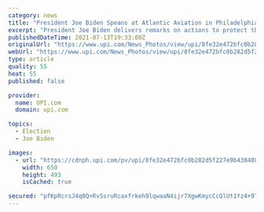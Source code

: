 ```yaml
---
category: news
title: "President Joe Biden Speans at Atlantic Aviation in Philadelphia"
excerpt: "President Joe Biden delivers remarks on actions to protect the sacred, constitutional right to vote at the National Constitution Center in Philadelphia on Tuesday, July 13, 2021. Photo by John Angelil"
publishedDateTime: 2021-07-13T19:33:00Z
originalUrl: "https://www.upi.com/News_Photos/view/upi/8fe32e472bfc0b282d5f227e9b438488/President-Joe-Biden-Speans-at-Atlantic-Aviation-in-Philadelphia/"
webUrl: "https://www.upi.com/News_Photos/view/upi/8fe32e472bfc0b282d5f227e9b438488/President-Joe-Biden-Speans-at-Atlantic-Aviation-in-Philadelphia/"
type: article
quality: 55
heat: 55
published: false

provider:
  name: UPI.com
  domain: upi.com

topics:
  - Election
  - Joe Biden

images:
  - url: "https://cdnph.upi.com/pv/upi/8fe32e472bfc0b282d5f227e9b438488/BIDEN-PHILADELPHIA.jpg"
    width: 650
    height: 493
    isCached: true

secured: "pfKpRcrsJ4q0Q+RvSsruRcaxfrkeh9lqwaaN4ijr7XgwKmycCcQlUt1Yz4+9TzDdV3KFXGETTUyqki60TXfk2xMWqRAEazU7GoHpR0rb8Ye3Nt+qkD0AiHC7xGeYLjFHNznw7NFkwky0/US9zoRu0wiQE5lWe0wg8D07eY8qU3AsOWmTWoQv1LN1zcM+5Ke0wYKRT0I0Eyesxx4zTZTww34UEQEXrWuT4sx7/KvuzHkMPxXeDibb6EspciPooylBGLWDoUZ6RKPPBcUMKRqw9Eleb2yo5S69rfqB5RQbPNG4IPyrVshc8iaP38GF2i4lXBu2g1fXpGZlMmjtWmveu+J9DvkRBVAGZi/XyPr2Gm0=;sx2amXapgR2R7djZ6chRlg=="
---
```


